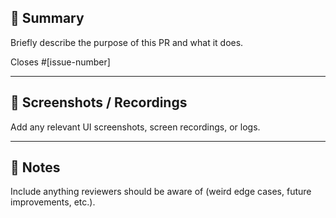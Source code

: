 ## 🧠 Summary

Briefly describe the purpose of this PR and what it does.

Closes #[issue-number] <!-- Link to the issue if applicable -->

---

## 📸 Screenshots / Recordings

Add any relevant UI screenshots, screen recordings, or logs.

---

## 📝 Notes

Include anything reviewers should be aware of (weird edge cases, future improvements, etc.).
